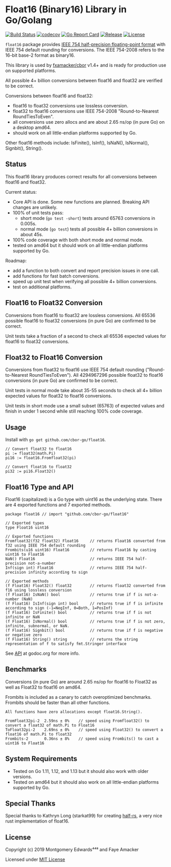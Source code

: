 # Float16 (Binary16) Library in Go/Golang
[![Build Status](https://travis-ci.org/cbor-go/float16.svg?branch=master)](https://travis-ci.org/cbor-go/float16)
[![codecov](https://codecov.io/gh/cbor-go/float16/branch/master/graph/badge.svg?v=4)](https://codecov.io/gh/cbor-go/float16)
[![Go Report Card](https://goreportcard.com/badge/github.com/cbor-go/float16)](https://goreportcard.com/report/github.com/cbor-go/float16)
[![Release](https://img.shields.io/github/release/cbor-go/float16.svg?style=flat-square)](https://github.com/cbor-go/float16/releases)
[![License](http://img.shields.io/badge/license-mit-blue.svg?style=flat-square)](https://raw.githubusercontent.com/cbor-go/float16/master/LICENSE)

`float16` package provides [IEEE 754 half-precision floating-point format](https://en.wikipedia.org/wiki/Half-precision_floating-point_format) with IEEE 754 default rounding for conversions.  The IEEE 754-2008 refers to the 16-bit base-2 format as binary16.

This library is used by [fxamacker/cbor](https://github.com/fxamacker/cbor) v1.4+ and is ready for production use on supported platforms.

All possible 4+ billion conversions between float16 and float32 are verified to be correct.

Conversions between float16 and float32:

* float16 to float32 conversions use lossless conversion.
* float32 to float16 conversions use IEEE 754-2008 "Round-to-Nearest RoundTiesToEven".
* all conversions use zero allocs and are about 2.65 ns/op (in pure Go) on a desktop amd64.
* should work on all little-endian platforms supported by Go.

Other float16 methods include: IsFinite(), IsInf(), IsNaN(), IsNormal(), Signbit(), String().

## Status
This float16 library produces correct results for all conversions between float16 and float32.

Current status:

* Core API is done. Some new functions are planned. Breaking API changes are unlikely.
* 100% of unit tests pass:
  * short mode (`go test -short`) tests around 65763 conversions in 0.005s.  
  * normal mode (`go test`) tests all possible 4+ billion conversions in about 45s.  
* 100% code coverage with both short mode and normal mode.  
* tested on amd64 but it should work on all little-endian platforms supported by Go.
 
Roadmap: 
* add a function to both convert and report precision issues in one call.
* add functions for fast batch conversions.
* speed up unit test when verifying all possible 4+ billion conversions.
* test on additional platforms.
 
## Float16 to Float32 Conversion
Conversions from float16 to float32 are lossless conversions.  All 65536 possible float16 to float32 conversions (in pure Go) are confirmed to be correct.  

Unit tests take a fraction of a second to check all 65536 expected values for float16 to float32 conversions.

## Float32 to Float16 Conversion
Conversions from float32 to float16 use IEEE 754 default rounding ("Round-to-Nearest RoundTiesToEven").  All 4294967296 possible float32 to float16 conversions (in pure Go) are confirmed to be correct.  

Unit tests in normal mode take about 35-55 seconds to check all 4+ billion expected values for float32 to float16 conversions.  

Unit tests in short mode use a small subset (65763) of expected values and finish in under 1 second while still reaching 100% code coverage.

## Usage
Install with `go get github.com/cbor-go/float16`.
```
// Convert float32 to float16
pi := float32(math.Pi)
pi16 := float16.Fromfloat32(pi)

// Convert float16 to float32
pi32 := pi16.Float32()
```

## Float16 Type and API
Float16 (capitalized) is a Go type with uint16 as the underlying state.  There are 4 exported functions and 7 exported  methods.
```
package float16 // import "github.com/cbor-go/float16"

// Exported types
type Float16 uint16

// Exported functions
Fromfloat32(f32 float32) Float16     // returns Float16 converted from f32 using IEEE 754 default rounding
Frombits(u16 uint16) Float16         // returns Float16 by casting uint16 to Float16
NaN() Float16                        // returns IEEE 754 half-precision not-a-number
Inf(sign int) Float16                // returns IEEE 754 half-precision infinity according to sign

// Exported methods
(f Float16) Float32() float32        // returns float32 converted from f16 using lossless conversion
(f Float16) IsNaN() bool             // returns true if f is not-a-number (NaN)
(f Float16) IsInf(sign int) bool     // returns true if f is infinite according to sign (-1=NegInf, 0=Both, 1=PosInf)
(f Float16) IsFinite() bool          // returns true if f is not infinite or NaN
(f Float16) IsNormal() bool          // returns true if f is not zero, infinite, subnormal, or NaN.
(f Float16) Signbit() bool           // returns true if f is negative or negative zero
(f Float16) String() string          // returns the string representation of f to satisfy fmt.Stringer interface
```
See [API](https://godoc.org/github.com/cbor-go/float16) at godoc.org for more info.

## Benchmarks
Conversions (in pure Go) are around 2.65 ns/op for float16 to Float32 as well as Float32 to float16 on amd64.

Frombits is included as a canary to catch overoptimized benchmarks. Frombits should be faster than all other functions.
```
All functions have zero allocations except float16.String().

FromFloat32pi-2  2.59ns ± 0%    // speed using Fromfloat32() to convert a float32 of math.Pi to Float16
ToFloat32pi-2    2.69ns ± 0%    // speed using Float32() to convert a float16 of math.Pi to float32
Frombits-2       0.36ns ± 8%    // speed using Frombits() to cast a uint16 to Float16
```

## System Requirements
* Tested on Go 1.11, 1.12, and 1.13 but it should also work with older versions.
* Tested on amd64 but it should also work on all little-endian platforms supported by Go.

## Special Thanks
Special thanks to Kathryn Long (starkat99) for creating [half-rs](https://github.com/starkat99/half-rs), a very nice rust implementation of float16.

## License
Copyright (c) 2019 Montgomery Edwards⁴⁴⁸ and Faye Amacker

Licensed under [MIT License](LICENSE)
